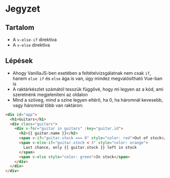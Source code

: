 # Jegyzet

## Tartalom

- A `v-else-if` direktíva
- A `v-else` direktíva

## Lépések

- Ahogy VanillaJS-ben esetében a feltételvizsgálatnak nem csak `if`, hanem `else if` és `else` ága is van, úgy mindez megvalósítható Vue-ban is
- A raktárkészlet számától tesszük függővé, hogy mi legyen az a kód, ami szeretnénk megjeleníteni az oldalon
- Mind a szöveg, mind a színe legyen eltérő, ha 0, ha háromnál kevesebb, vagy háromnál több van raktáron:

```html
<div id="app">
  <h1>Guitars</h1>
  <div class="guitars">
    <div v-for="guitar in guitars" :key="guitar.id">
      <h2>{{ guitar.name }}</h2>
      <span v-if="guitar.stock === 0" style="color: red">Out of stock</span>
      <span v-else-if="guitar.stock < 3" style="color: orange">
        Last chance, only {{ guitar.stock }} left in stock
      </span>
      <span v-else style="color: green">In stock</span>
    </div>
  </div>
</div>
```
